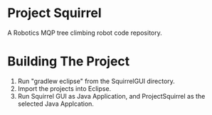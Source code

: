 Project Squirrel
================

A Robotics MQP tree climbing robot code repository. 

Building The Project
====================
1. Run "gradlew eclipse" from the SquirrelGUI directory.
2. Import the projects into Eclipse.
3. Run Squirrel GUI as Java Application, and ProjectSquirrel as the selected Java Applcation.
